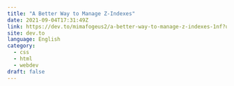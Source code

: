 ```yaml
---
title: "A Better Way to Manage Z-Indexes"
date: 2021-09-04T17:31:49Z
link: https://dev.to/mimafogeus2/a-better-way-to-manage-z-indexes-1nf?utm_medium=RSS&utm_source=news.12bit.vn
site: dev.to
language: English
category:
  - css
  - html
  - webdev
draft: false
---
```

